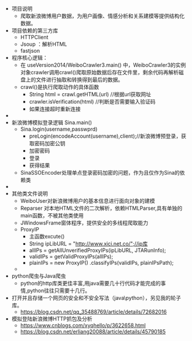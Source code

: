 -  项目说明
    - 爬取新浪微博用户数据，为用户画像、情感分析和关系建模等提供结构化数据。
- 项目依赖的第三方库
    - HTTPClient
    - Jsoup ：解析HTML
    - fastjson
- 程序核心逻辑：
    - 在 useVersion2014/WeiboCrawler3.main() 中，WeiboCrawler3的实例对象crawler调用crawl()爬取原始数据后存在文件里，剩余代码再解析磁盘上的文件进行抽取和转换得到最后的数据。
    - crawl()是执行爬取动作的具体函数
        -  String html = crawl.getHTML(url) //根据url获取网址
        - crawler.isVerification(html) //判断是否需要输入验证码
        - 如果连接超时重新连接
- 
- 新浪微博模拟登录逻辑 Sina.main()
    - Sina.login(username,passwprd)
        -  preLogin(encodeAccount(username),client);//新浪微博预登录，获取密码加密公钥 
        - 加密密码
        - 登录
        - 获得结果
    - SinaSSOEncoder处理单点登录密码加密的问题，作为且仅作为Sina的依赖类
- 
- 其他类文件说明
    - WeiboUser对新浪微博用户的基本信息进行面向对象的建模
    - Reparser 对本地HTML文件的二次解析，依赖HTMLParser,具有单独的main函数，不被其他类使用
    - JWindowsFrame窗体程序，提供安全的多线程爬取能力
    - ProxyIP
        - 主函数excute()
        - String ipLibURL = "http://www.xici.net.co/";//ip库
        - allIPs = getAllUnverifiedProxyIPs(ipLibURL, JTARunInfo);
        - validIPs = getValidProxyIPs(allIPs);
        - plainIPs = new ProxyIP() .classifyIPs(validIPs, plainIPsPath);
    - 
- python爬虫与Java爬虫
    -   python的http库类更佳丰富,用java需要几十行代码才能完成的事情,python往往只需要十几行。
- 打开并且存储一个网页的安全和不安全写法（java\python），另见我的轮子库。
    - https://blog.csdn.net/qq_35488769/article/details/72682016
- 模拟登陆新浪微博HTTP抓包及分析
    - https://www.cnblogs.com/xyqhello/p/3622658.html
    - https://blog.csdn.net/erliang20088/article/details/45790185
